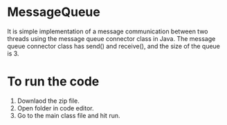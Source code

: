 # MessageQueue

It is simple implementation of a message communication between two threads using the message queue connector class in Java. 
The message queue connector class has send() and receive(), and the size of the queue is 3. 

# To run the code
1. Downlaod the zip file.
2. Open folder in code editor.
3. Go to the main class file and hit run.
